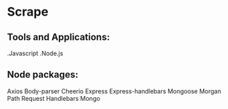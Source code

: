 # Scrape

<h2>Tools and Applications:</h2>
.Javascript 
.Node.js 

<h2>Node packages:</h2> 
Axios 
Body-parser 
Cheerio 
Express 
Express-handlebars 
Mongoose 
Morgan 
Path 
Request 
Handlebars 
Mongo
